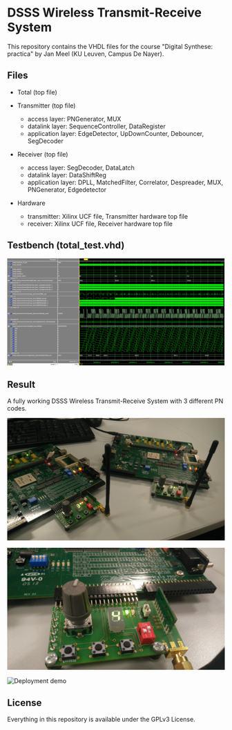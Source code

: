 # DSSS Wireless Transmit-Receive System
This repository contains the VHDL files for the course "Digital Synthese: practica" by Jan Meel (KU Leuven, Campus De Nayer).

## Files
- Total (top file)

- Transmitter (top file)
	- access layer: PNGenerator, MUX
	- datalink layer: SequenceController, DataRegister
	- application layer: EdgeDetector, UpDownCounter, Debouncer, SegDecoder

- Receiver (top file)
	- access layer: SegDecoder, DataLatch
	- datalink layer: DataShiftReg
	- application layer: DPLL, MatchedFilter, Correlator, Despreader, MUX, PNGenerator, Edgedetector

- Hardware
	- transmitter: Xilinx UCF file, Transmitter hardware top file
	- receiver: Xilinx UCF file, Receiver hardware top file

## Testbench (total_test.vhd)
![Total testbench](docs/total_testbench.png "Total testbench")

## Result
A fully working DSSS Wireless Transmit-Receive System with 3 different PN codes.

![Deployment result 1](docs/deployment1.jpg "2 Virtex II Pro FPGA as a DSSS Wireless Transmit-Receive System")

![Deployment result 2](docs/deployment2.jpg "Wireless extension board for the Virtex II Pro FPGA")

![Deployment demo](docs/demo.gif "DSSS demo")

## License
Everything in this repository is available under the GPLv3 License.
